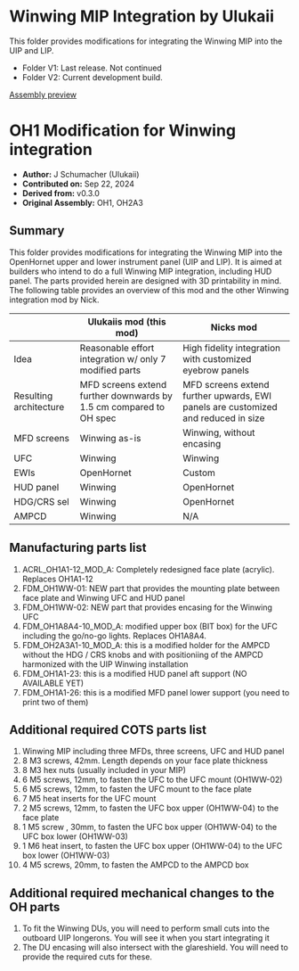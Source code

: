 # Winwing MIP Integration by Ulukaii

This folder provides modifications for integrating the Winwing MIP into the UIP and LIP.
- Folder V1: Last release. Not continued
- Folder V2: Current development build.

[Assembly preview](images/assembly.png)

# OH1 Modification for Winwing integration
- **Author:** J Schumacher (Ulukaii) 
- **Contributed on:** Sep 22, 2024 
- **Derived from:** v0.3.0
- **Original Assembly:** OH1, OH2A3

## Summary
This folder provides modifications for integrating the Winwing MIP into the OpenHornet upper and lower instrument panel (UIP and LIP). It is aimed at builders who intend to do a full Winwing MIP integration, including HUD panel. The parts provided herein are designed with 3D printability in mind. The following table provides an overview of this mod and the other Winwing integration mod by Nick.

|                        | Ulukaiis mod (this mod) | Nicks mod |
|------------------------|---|---|
| Idea                   | Reasonable effort integration w/ only 7 modified parts | High fidelity integration with customized eyebrow panels |
| Resulting architecture | MFD screens extend further downwards by 1.5 cm compared to OH spec | MFD screens extend further upwards, EWI panels are customized and reduced in size |
| MFD screens            | Winwing as-is | Winwing, without encasing |
| UFC                    | Winwing    | Winwing    |
| EWIs                   | OpenHornet | Custom     |
| HUD panel              | Winwing    | OpenHornet |
| HDG/CRS sel            | Winwing    | OpenHornet |
| AMPCD                  | Winwing    | N/A        |



## Manufacturing parts list
1. ACRL_OH1A1-12_MOD_A: Completely redesigned face plate (acrylic). Replaces OH1A1-12
2. FDM_OH1WW-01: NEW part that provides the mounting plate between face plate and Winwing UFC and HUD panel
3. FDM_OH1WW-02: NEW part that provides encasing for the Winwing UFC
4. FDM_OH1A8A4-10_MOD_A: modified upper box (BIT box) for the UFC including the go/no-go lights. Replaces OH1A8A4.
5. FDM_OH2A3A1-10_MOD_A: this is a modified holder for the AMPCD without the HDG / CRS knobs and with positioniing of the AMPCD harmonized with the UIP Winwing installation
6. FDM_OH1A1-23: this is a modified HUD panel aft support (NO AVAILABLE YET)
7. FDM_OH1A1-26: this is a modified MFD panel lower support (you need to print two of them)


## Additional required COTS parts list
1. Winwing MIP including three MFDs, three screens, UFC and HUD panel
2. 8 M3 screws, 42mm. Length depends on your face plate thickness
3. 8 M3 hex nuts (usually included in your MIP)
4. 6 M5 screws, 12mm, to fasten the UFC to the UFC mount (OH1WW-02)
5. 6 M5 screws, 12mm, to fasten the UFC mount to the face plate
6. 7 M5 heat inserts for the UFC mount
7. 2 M5 screws, 12mm, to fasten the UFC box upper (OH1WW-04) to the face plate
8. 1 M5 screw , 30mm, to fasten the UFC box upper (OH1WW-04) to the UFC box lower (OH1WW-03)
9. 1 M6 heat insert, to fasten the UFC box upper (OH1WW-04) to the UFC box lower (OH1WW-03)
10. 4 M5 screws, 20mm, to fasten the AMPCD to the AMPCD box

## Additional required mechanical changes to the OH parts
1. To fit the Winwing DUs, you will need to perform small cuts into the outboard UIP longerons. You will see it when you start integrating it
2. The DU encasing will also intersect with the glareshield. You will need to provide the required cuts for these.





